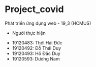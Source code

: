 # Project_covid
Phát triển ứng dụng web - 19_3 (HCMUS)
- Người thực hiện
+ 19120483: Thới Hải Đức
+ 19120492: Đỗ Thái Duy
+ 19120493: Hồ Đắc Duy
+ 19120593: Dương Nam
